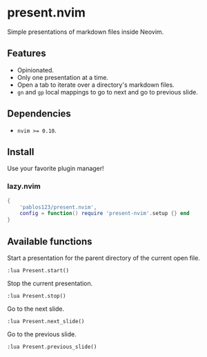 # present.nvim
Simple presentations of markdown files inside Neovim.

## Features
- Opinionated.
- Only one presentation at a time.
- Open a tab to iterate over a directory's markdown files.
- `gn` and `gp` local mappings to go to next and go to previous slide.

## Dependencies
- `nvim >= 0.10`.

## Install
Use your favorite plugin manager!

### lazy.nvim
```lua
{
    'pablos123/present.nvim',
    config = function() require 'present-nvim'.setup {} end
}
```

## Available functions
Start a presentation for the parent directory of the current open file.
```vim
:lua Present.start()
```

Stop the current presentation.
```vim
:lua Present.stop()
```

Go to the next slide.
```vim
:lua Present.next_slide()
```

Go to the previous slide.
```vim
:lua Present.previous_slide()
```
